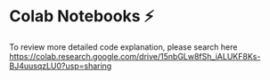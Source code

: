 # Colab Notebooks ⚡
To review more detailed code explanation, please search here<br/>
https://colab.research.google.com/drive/15nbGLw8fSh_iALUKF8Ks-BJ4uusqzLU0?usp=sharing
